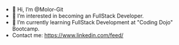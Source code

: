 - 👋 Hi, I’m @Molor-Git
- 👀 I’m interested in becoming an FullStack Developer.
- 🌱 I’m currently learning FullStack Development at "Coding Dojo" Bootcamp.
-  Contact me: https://www.linkedin.com/feed/
<!-- - 💞️ I’m looking to collaborate on ... -->
<!-- - 📫 How to reach me ... -->

<!---
Molor-Git/Molor-Git is a ✨ special ✨ repository because its `README.md` (this file) appears on your GitHub profile.
You can click the Preview link to take a look at your changes.
--->
